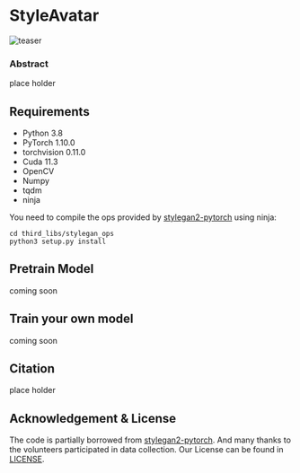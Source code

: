 # StyleAvatar

![teaser](./docs/teaser.jpg)

### Abstract
place holder

## Requirements
- Python 3.8
- PyTorch 1.10.0
- torchvision 0.11.0
- Cuda 11.3
- OpenCV
- Numpy
- tqdm
- ninja

You need to compile the ops provided by [stylegan2-pytorch](https://github.com/rosinality/stylegan2-pytorch) using ninja:

```
cd third_libs/stylegan_ops
python3 setup.py install
```

## Pretrain Model
coming soon

## Train your own model
coming soon

## Citation
place holder

## Acknowledgement & License
The code is partially borrowed from [stylegan2-pytorch](https://github.com/rosinality/stylegan2-pytorch). And many thanks to the volunteers participated in data collection. Our License can be found in [LICENSE](./LICENSE).

